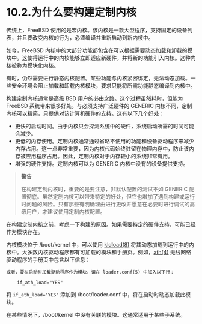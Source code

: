 # 10.2.为什么要构建定制内核

传统上，FreeBSD 使用的是宏内核。该内核是一款大型程序，支持固定的设备列表，并且要改变内核的行为，必须编译并重新启动到新内核中。

如今，FreeBSD 内核中的大部分功能都包含在可以根据需要动态加载和卸载的模块中。这使得运行中的内核能够立即适应新硬件，并将新的功能引入内核。这种内核被称为模块化内核。

有时，仍然需要进行静态内核配置。某些功能与内核紧密绑定，无法动态加载。一些安全环境会阻止加载和卸载内核模块，要求只能将所需功能静态编译到内核中。

构建定制内核通常是高级 BSD 用户的必由之路。这个过程虽然耗时，但能为 FreeBSD 系统带来很多好处。与必须支持广泛硬件的 GENERIC 内核不同，定制内核可以精简，只提供对该计算机硬件的支持。这有以下几个好处：

* 更快的启动时间。由于内核只会探测系统中的硬件，系统启动所需的时间可能会减少。
* 更低的内存使用。定制内核通常通过省略不使用的功能和设备驱动程序来减少内存占用。这一点非常重要，因为内核代码始终驻留在物理内存中，防止该内存被应用程序占用。因此，定制内核对于内存较小的系统非常有用。
* 增强的硬件支持。定制内核可以为 GENERIC 内核中没有的设备提供支持。

>**警告**
>
> 在构建定制内核时，重要的是要注意，非默认配置的测试不如 GENERIC 配置彻底。虽然定制内核可以带来特定的好处，但它也增加了遇到构建或运行时问题的风险。只有那些有明确理由进行更改并愿意在必要时进行调试的高级用户，才建议使用定制内核配置。 

在构建定制内核之前，考虑一下构建的原因。如果需要特定的硬件支持，可能已经作为模块存在。

内核模块位于 /boot/kernel 中，可以使用 [kldload(8)](https://man.freebsd.org/cgi/man.cgi?query=kldload&sektion=8&format=html) 将其动态加载到运行中的内核中。大多数内核驱动程序都有可加载的模块和手册页。例如，[ath(4)](https://man.freebsd.org/cgi/man.cgi?query=ath&sektion=4&format=html) 无线网络驱动程序的手册页中包含以下信息：

```
或者，要在启动时加载驱动程序作为模块，请在 loader.conf(5) 中加入以下行：

    if_ath_load="YES"
```

将 `if_ath_load="YES"` 添加到 /boot/loader.conf 中，将在启动时动态加载此模块。

在某些情况下，/boot/kernel 中没有关联的模块。这通常适用于某些子系统。
